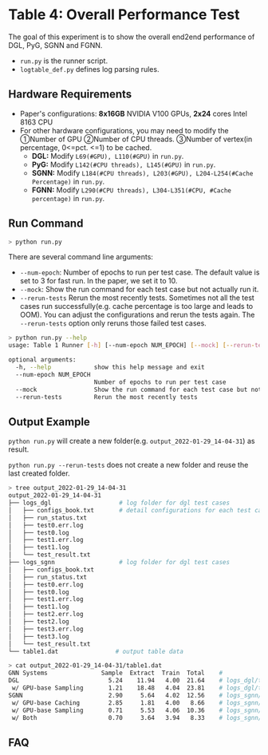 # Table 4: Overall Performance Test

The goal of this experiment is to show the overall end2end performance of DGL, PyG, SGNN and FGNN.

- `run.py` is the runner script.
- `logtable_def.py` defines log parsing rules.



## Hardware Requirements

- Paper's configurations: **8x16GB** NVIDIA V100 GPUs, **2x24** cores Intel 8163 CPU
- For other hardware configurations, you may need to modify the ①Number of GPU ②Number  of CPU threads. ③Number of vertex(in percentage, 0<=pct. <=1) to be cached.
  - **DGL:** Modify `L69(#GPU), L110(#GPU)` in `run.py`. 
  - **PyG:** Modify `L142(#CPU threads), L145(#GPU)` in `run.py`.
  - **SGNN:** Modify `L184(#CPU threads), L203(#GPU), L204-L254(#Cache Percentage)` in `run.py`.
  - **FGNN:**  Modify  `L290(#CPU threads), L304-L351(#CPU, #Cache percentage)` in `run.py`.



## Run Command


```sh
> python run.py
```



There are several command line arguments:

- `--num-epoch`: Number of epochs to run per test case.  The default value is set to 3 for fast run. In the paper, we set it to 10.
- `--mock`: Show the run command for each test case but not actually run it.
- `--rerun-tests` Rerun the most recently tests. Sometimes not all the test cases run successfully(e.g. cache percentage is too large and leads to OOM). You can adjust the configurations and rerun the tests again. The `--rerun-tests` option only reruns those failed test cases.



```sh
> python run.py --help
usage: Table 1 Runner [-h] [--num-epoch NUM_EPOCH] [--mock] [--rerun-tests]

optional arguments:
  -h, --help            show this help message and exit
  --num-epoch NUM_EPOCH
                        Number of epochs to run per test case
  --mock                Show the run command for each test case but not actually run it
  --rerun-tests         Rerun the most recently tests
```





## Output Example

`python run.py` will create a new folder(e.g. `output_2022-01-29_14-04-31`) as result.

`python run.py --rerun-tests`  does not create a new folder and reuse the last created folder.

```sh
> tree output_2022-01-29_14-04-31
output_2022-01-29_14-04-31
├── logs_dgl                   # log folder for dgl test cases
│   ├── configs_book.txt       # detail configurations for each test cases
│   ├── run_status.txt
│   ├── test0.err.log
│   ├── test0.log
│   ├── test1.err.log
│   ├── test1.log
│   └── test_result.txt
├── logs_sgnn                  # log folder for dgl test cases
│   ├── configs_book.txt
│   ├── run_status.txt
│   ├── test0.err.log
│   ├── test0.log
│   ├── test1.err.log
│   ├── test1.log
│   ├── test2.err.log
│   ├── test2.log
│   ├── test3.err.log
│   ├── test3.log
│   └── test_result.txt
└── table1.dat				  # output table data
```



```sh
> cat output_2022-01-29_14-04-31/table1.dat
GNN Systems               Sample  Extract  Train  Total    #
DGL                         5.24    11.94   4.00  21.64    # logs_dgl/test1.log
 w/ GPU-base Sampling       1.21    18.48   4.04  23.81    # logs_dgl/test0.log
SGNN                        2.90     5.64   4.02  12.56    # logs_sgnn/test3.log
 w/ GPU-base Caching        2.85     1.81   4.00   8.66    # logs_sgnn/test2.log
 w/ GPU-base Sampling       0.71     5.53   4.06  10.36    # logs_sgnn/test1.log
 w/ Both                    0.70     3.64   3.94   8.33    # logs_sgnn/test0.log
```





## FAQ